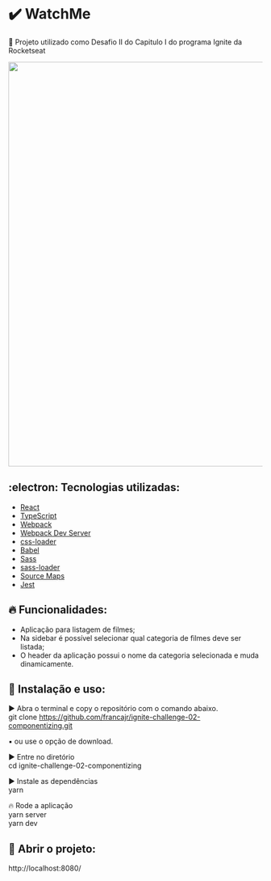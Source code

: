 # :heavy_check_mark: WatchMe
:tada: Projeto utilizado como Desafio II do Capitulo I do programa Ignite da Rocketseat

<div align="center">
  <img src="https://user-images.githubusercontent.com/11893798/137348235-c66f81ab-e643-4db4-b3af-fc7a4d12b7ce.png" width="800px" />
</div>

## :electron: Tecnologias utilizadas:

- [React](https://pt-br.reactjs.org/)
- [TypeScript](https://www.typescriptlang.org/)
- [Webpack](https://webpack.js.org/)
- [Webpack Dev Server](https://webpack.js.org/configuration/dev-server/)
- [css-loader](https://webpack.js.org/loaders/css-loader/)
- [Babel](https://babeljs.io/)
- [Sass](https://sass-lang.com/)
- [sass-loader](https://github.com/webpack-contrib/sass-loader)
- [Source Maps](https://www.html5rocks.com/en/tutorials/developertools/sourcemaps/)
- [Jest](https://jestjs.io/docs/getting-started)

## :fire: Funcionalidades:
- Aplicação para listagem de filmes;
- Na sidebar é possível selecionar qual categoria de filmes deve ser listada;
- O header da aplicação possui o nome da categoria selecionada e muda dinamicamente.

## :wrench: Instalação e uso:

:arrow_forward: Abra o terminal e copy o repositório com o comando abaixo.<br>
git clone https://github.com/francajr/ignite-challenge-02-componentizing.git<br>

:black_small_square: ou use o opção de download.<br>

:arrow_forward: Entre no diretório<br>
cd ignite-challenge-02-componentizing

:arrow_forward: Instale as dependências<br>
yarn

:fire: Rode a aplicação<br>
yarn server<br>
yarn dev

## :rocket: Abrir o projeto:
http://localhost:8080/
